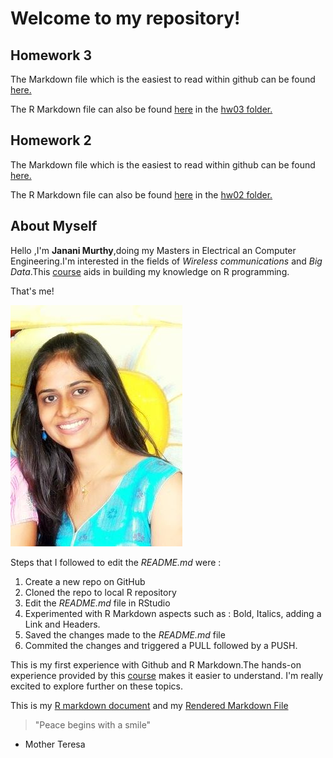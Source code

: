 # Welcome to my repository!
## Homework 3

The Markdown file which is the easiest to read within github can be found [here.](https://github.com/jmurthy12/STAT545-hw-murthy-janani/tree/master/hw03) 

The R Markdown file can also be found [here](https://github.com/jmurthy12/STAT545-hw-murthy-janani/tree/master/hw03/hw03_gapminder.Rmd) in the  [hw03 folder.](https://github.com/jmurthy12/STAT545-hw-murthy-janani/tree/master/hw03)

## Homework 2

The Markdown file which is the easiest to read within github can be found [here.](https://github.com/jmurthy12/STAT545-hw02-murthy-janani/tree/master/hw02) 

The R Markdown file can also be found [here](https://github.com/jmurthy12/STAT545-hw02-murthy-janani/blob/master/hw02/hw02_gapminder.Rmd) in the  [hw02 folder.](https://github.com/jmurthy12/STAT545-hw02-murthy-janani/tree/master/hw02)

## About Myself
Hello ,I'm **Janani Murthy**,doing my Masters in Electrical an Computer Engineering.I'm interested in the fields of *Wireless communications* and *Big Data*.This [course](https://github.com/STAT545-UBC) aids in building my knowledge on R programming.

That's me!

![That's me!](https://github.com/jmurthy12/STAT545-hw-murthy-janani/blob/master/hw01/Janani_Murthy.jpg)

Steps that I followed to edit the *README.md* were :
1. Create a new repo on GitHub
2. Cloned the repo to local  R repository
3. Edit the *README.md* file in RStudio
4. Experimented with R Markdown aspects such as : Bold, Italics, adding a Link and Headers.
5. Saved the changes made to the *README.md* file
6. Commited the changes and triggered a PULL followed by a PUSH.

This is my first experience with Github and R Markdown.The hands-on experience provided by this [course](https://github.com/STAT545-UBC) makes it easier to understand. I'm really excited to explore further on these topics. 

This is my [R markdown document](https://github.com/jmurthy12/STAT545-hw-murthy-janani/blob/master/hw01/hw01_gapminder.Rmd) and my [Rendered Markdown File](https://github.com/jmurthy12/STAT545-hw-murthy-janani/blob/master/hw01/hw01_gapminder.md)


> "Peace begins with a smile"
   - Mother Teresa
